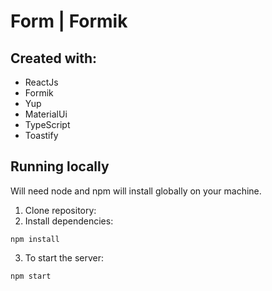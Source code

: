 # Form | Formik

## Created with:

- ReactJs
- Formik
- Yup
- MaterialUi
- TypeScript
- Toastify

## Running locally

Will need node and npm will install globally on your machine.

1. Clone repository:
2. Install dependencies:

```bach
npm install
```

3. To start the server:

```bach
npm start
```
